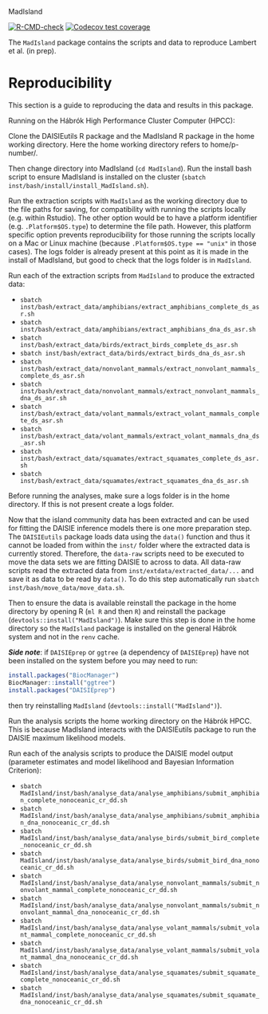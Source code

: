 MadIsland

<!-- badges: start -->
[![R-CMD-check](https://github.com/joshwlambert/MadIsland/actions/workflows/R-CMD-check.yaml/badge.svg)](https://github.com/joshwlambert/MadIsland/actions/workflows/R-CMD-check.yaml)
[![Codecov test coverage](https://codecov.io/gh/joshwlambert/MadIsland/branch/main/graph/badge.svg)](https://app.codecov.io/gh/joshwlambert/MadIsland?branch=main)
<!-- badges: end -->

The `MadIsland` package contains the scripts and data to reproduce Lambert et al. (in prep).

# Reproducibility

This section is a guide to reproducing the data and results in this package.

Running on the Hábrók High Performance Cluster Computer (HPCC):

Clone the DAISIEutils R package and the MadIsland R package in the home working directory. Here the home working directory refers to home/p-number/. 

Then change directory into MadIsland (`cd MadIsland`). Run the install bash script to ensure MadIsland is installed on the cluster (`sbatch inst/bash/install/install_MadIsland.sh`). 

Run the extraction scripts with `MadIsland` as the working directory due to the file paths for saving, for compatibility with running the scripts locally (e.g. within Rstudio). The other option would be to have a platform identifier (e.g. `.Platform$OS.type`) to determine the file path. However, this platform specific option prevents reproducibility for those running the scripts locally on a Mac or Linux machine (because `.Platform$OS.type == "unix"` in those cases). The logs folder is already present at this point as it is made in the install of MadIsland, but good to check that the logs folder is in `MadIsland`. 

Run each of the extraction scripts from `MadIsland` to produce the extracted data:

  * `sbatch inst/bash/extract_data/amphibians/extract_amphibians_complete_ds_asr.sh`
  * `sbatch inst/bash/extract_data/amphibians/extract_amphibians_dna_ds_asr.sh`
  * `sbatch inst/bash/extract_data/birds/extract_birds_complete_ds_asr.sh`
  * `sbatch inst/bash/extract_data/birds/extract_birds_dna_ds_asr.sh`
  * `sbatch inst/bash/extract_data/nonvolant_mammals/extract_nonvolant_mammals_complete_ds_asr.sh`
  * `sbatch inst/bash/extract_data/nonvolant_mammals/extract_nonvolant_mammals_dna_ds_asr.sh`
  * `sbatch inst/bash/extract_data/volant_mammals/extract_volant_mammals_complete_ds_asr.sh`
  * `sbatch inst/bash/extract_data/volant_mammals/extract_volant_mammals_dna_ds_asr.sh`
  * `sbatch inst/bash/extract_data/squamates/extract_squamates_complete_ds_asr.sh`
  * `sbatch inst/bash/extract_data/squamates/extract_squamates_dna_ds_asr.sh`
  
Before running the analyses, make sure a logs folder is in the home directory. If this is not present create a logs folder.

Now that the island community data has been extracted and can be used for fitting the DAISIE inference models there is one more preparation step. The `DAISIEutils` package loads data using the `data()` function and thus it cannot be loaded from within the `inst/` folder where the extracted data is currently stored. Therefore, the `data-raw` scripts need to be executed to move the data sets we are fitting DAISIE to across to data. All data-raw scripts read the extracted data from `inst/extdata/extracted_data/...` and save it as data to be read by `data()`. To do this step automatically run `sbatch inst/bash/move_data/move_data.sh`. 

Then to ensure the data is available reinstall the package in the home directory by opening R (`ml R` and then `R`) and reinstall the package (`devtools::install("MadIsland")`). Make sure this step is done in the home directory so the `MadIsland` package is installed on the general Hábrók system and not in the `renv` cache.

***Side note***: if `DAISIEprep` or `ggtree` (a dependency of `DAISIEprep`) have not been installed on the system before you may need to run:
``` r
install.packages("BiocManager")
BiocManager::install("ggtree")
install.packages("DAISIEprep")
```
then try reinstalling `MadIsland` (`devtools::install("MadIsland")`).

Run the analysis scripts the home working directory on the Hábrók HPCC. 
This is because MadIsland interacts with the DAISIEutils package to run the 
DAISIE maximum likelihood models.

Run each of the analysis scripts to produce the DAISIE model output (parameter
estimates and model likelihood and Bayesian Information Criterion):

  * `sbatch MadIsland/inst/bash/analyse_data/analyse_amphibians/submit_amphibian_complete_nonoceanic_cr_dd.sh`
  * `sbatch MadIsland/inst/bash/analyse_data/analyse_amphibians/submit_amphibian_dna_nonoceanic_cr_dd.sh`
  * `sbatch MadIsland/inst/bash/analyse_data/analyse_birds/submit_bird_complete_nonoceanic_cr_dd.sh`
  * `sbatch MadIsland/inst/bash/analyse_data/analyse_birds/submit_bird_dna_nonoceanic_cr_dd.sh`
  * `sbatch MadIsland/inst/bash/analyse_data/analyse_nonvolant_mammals/submit_nonvolant_mammal_complete_nonoceanic_cr_dd.sh`
  * `sbatch MadIsland/inst/bash/analyse_data/analyse_nonvolant_mammals/submit_nonvolant_mammal_dna_nonoceanic_cr_dd.sh`
  * `sbatch MadIsland/inst/bash/analyse_data/analyse_volant_mammals/submit_volant_mammal_complete_nonoceanic_cr_dd.sh`
  * `sbatch MadIsland/inst/bash/analyse_data/analyse_volant_mammals/submit_volant_mammal_dna_nonoceanic_cr_dd.sh`
  * `sbatch MadIsland/inst/bash/analyse_data/analyse_squamates/submit_squamate_complete_nonoceanic_cr_dd.sh`
  * `sbatch MadIsland/inst/bash/analyse_data/analyse_squamates/submit_squamate_dna_nonoceanic_cr_dd.sh`
  


